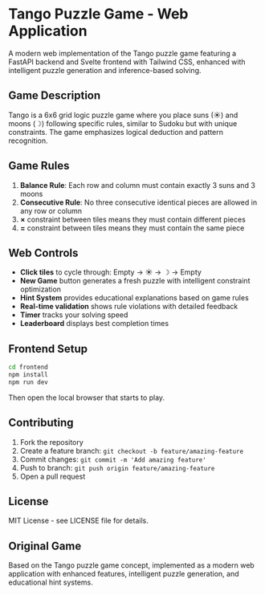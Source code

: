 # Tango Puzzle Game - Web Application

A modern web implementation of the Tango puzzle game featuring a FastAPI backend and Svelte frontend with Tailwind CSS, enhanced with intelligent puzzle generation and inference-based solving.

## Game Description

Tango is a 6x6 grid logic puzzle game where you place suns (☀) and moons (☽) following specific rules, similar to Sudoku but with unique constraints. The game emphasizes logical deduction and pattern recognition.

## Game Rules

1. **Balance Rule**: Each row and column must contain exactly 3 suns and 3 moons
2. **Consecutive Rule**: No three consecutive identical pieces are allowed in any row or column  
3. **×** constraint between tiles means they must contain different pieces
4. **=** constraint between tiles means they must contain the same piece

## Web Controls

- **Click tiles** to cycle through: Empty → ☀ → ☽ → Empty
- **New Game** button generates a fresh puzzle with intelligent constraint optimization
- **Hint System** provides educational explanations based on game rules
- **Real-time validation** shows rule violations with detailed feedback
- **Timer** tracks your solving speed
- **Leaderboard** displays best completion times

## Frontend Setup  
```bash
cd frontend
npm install
npm run dev
```

Then open the local browser that starts to play.


## Contributing

1. Fork the repository
2. Create a feature branch: `git checkout -b feature/amazing-feature`
3. Commit changes: `git commit -m 'Add amazing feature'`
4. Push to branch: `git push origin feature/amazing-feature`  
5. Open a pull request

## License

MIT License - see LICENSE file for details.

## Original Game

Based on the Tango puzzle game concept, implemented as a modern web application with enhanced features, intelligent puzzle generation, and educational hint systems.
